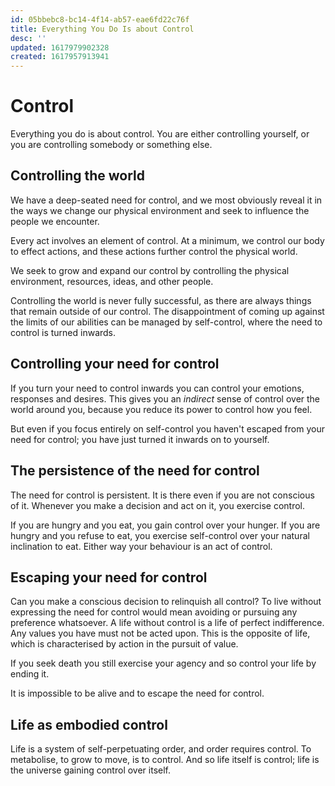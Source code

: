 ```yaml
---
id: 05bbebc8-bc14-4f14-ab57-eae6fd22c76f
title: Everything You Do Is about Control
desc: ''
updated: 1617979902328
created: 1617957913941
---
```


# Control
Everything you do is about control. You are either controlling yourself, or you are controlling somebody or something else. 

## Controlling the world
We have a deep-seated need for control, and we most obviously reveal it in the ways we change our physical environment and seek to influence the people we encounter.

Every act involves an element of control. At a minimum, we control our body to effect actions, and these actions further control the physical world.

We seek to grow and expand our control by controlling the physical environment, resources, ideas, and other people. 

Controlling the world is never fully successful, as there are always things that remain outside of our control. The disappointment of coming up against the limits of our abilities can be managed by self-control, where the need to control is turned inwards.

## Controlling your need for control
If you turn your need to control inwards you can control your emotions, responses and desires. This gives you an _indirect_ sense of control over the world around you, because you reduce its power to control how you feel. 

But even if you focus entirely on self-control you haven't escaped from your need for control; you have just turned it inwards on to yourself.

## The persistence of the need for control
The need for control is persistent. It is there even if you are not conscious of it. Whenever you make a decision and act on it, you exercise control.

If you are hungry and you eat, you gain control over your hunger. If you are hungry and you refuse to eat, you exercise self-control over your natural inclination to eat. Either way your behaviour is an act of control.

## Escaping your need for control
Can you make a conscious decision to relinquish all control? To live without expressing the need for control would mean avoiding or pursuing any preference whatsoever. A life without control is a life of perfect indifference. Any values you have must not be acted upon. This is the opposite of life, which is characterised by action in the pursuit of value. 

If you seek death you still exercise your agency and so control your life by ending it.

It is impossible to be alive and to escape the need for control.

## Life as embodied control
Life is a system of self-perpetuating order, and order requires control. To metabolise, to grow to move, is to control. And so life itself is control; life is the universe gaining control over itself.
